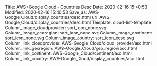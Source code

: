 Title: AWS+Google Cloud - Countries Desc
Date: 2020-02-16 15:40:53
Modified: 2020-02-16 15:40:53
Save_as: AWS-Google_Cloud/display_countries/desc.html
url: AWS-Google_Cloud/display_countries/desc.html
Template: cloud-list-template
Column_image_cloudprovider: sort_icon_none.svg
Column_image_georegion: sort_icon_none.svg
Column_image_continent: sort_icon_none.svg
Column_image_country: sort_icon_desc.svg
Column_link_cloudprovider: AWS-Google_Cloud/cloud_provider/asc.html
Column_link_georegion: AWS-Google_Cloud/geo_region/asc.html
Column_link_continent: AWS-Google_Cloud/continent/asc.html
Column_link_country: AWS-Google_Cloud/display_countries/asc.html